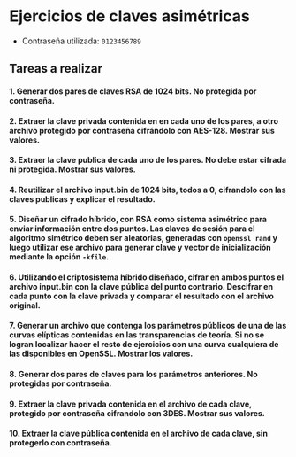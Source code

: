 # Ejercicios de claves asimétricas

* Contraseña utilizada: `0123456789`

## Tareas a realizar

#### 1. Generar dos pares de claves RSA de 1024 bits. No protegida por contraseña.

#### 2. Extraer la clave privada contenida en en cada uno de los pares, a otro archivo protegido por contraseña cifrándolo con AES-128. Mostrar sus valores.

#### 3. Extraer la clave publica de cada uno de los pares. No debe estar cifrada ni protegida. Mostrar sus valores.

#### 4. Reutilizar el archivo input.bin de 1024 bits, todos a 0, cifrandolo con las claves publicas y explicar el resultado.

#### 5. Diseñar un cifrado híbrido, con RSA como sistema asimétrico para enviar información entre dos puntos. Las claves de sesión para el algoritmo simétrico deben ser aleatorias, generadas con `openssl rand` y luego utilizar ese archivo para generar clave y vector de inicialización mediante la opción `-kfile`.

#### 6. Utilizando el criptosistema híbrido diseñado, cifrar en ambos puntos el archivo input.bin con la clave pública del punto contrario. Descifrar en cada punto con la clave privada y comparar el resultado con el archivo original.

#### 7. Generar un archivo que contenga los parámetros públicos de una de las curvas elípticas contenidas en las transparencias de teoría. Si no se logran localizar hacer el resto de ejercicios con una curva cualquiera de las disponibles en OpenSSL. Mostrar los valores.

#### 8. Generar dos pares de claves para los parámetros anteriores. No protegidas por contraseña.

#### 9. Extraer la clave privada contenida en el archivo  de cada clave, protegido por contraseña cifrandolo con 3DES. Mostrar sus valores.

#### 10. Extraer la clave pública contenida en el archivo de cada clave, sin protegerlo con contraseña.
